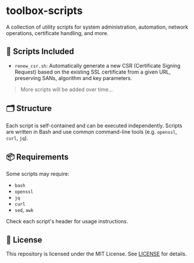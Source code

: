 # toolbox-scripts

A collection of utility scripts for system administration, automation, network operations, certificate handling, and more.

## 🔧 Scripts Included

- `renew_csr.sh`: Automatically generate a new CSR (Certificate Signing Request) based on the existing SSL certificate from a given URL, preserving SANs, algorithm and key parameters.

> More scripts will be added over time...

## 🗂 Structure

Each script is self-contained and can be executed independently. Scripts are written in Bash and use common command-line tools (e.g. `openssl`, `curl`, `jq`).

## 📦 Requirements

Some scripts may require:
- `bash`
- `openssl`
- `jq`
- `curl`
- `sed`, `awk`

Check each script's header for usage instructions.

## 📄 License

This repository is licensed under the MIT License.
See [LICENSE](./LICENSE) for details.
